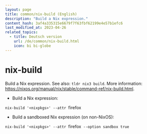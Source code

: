 ```yaml
---
layout: page
title: common/nix-build (English)
description: "Build a Nix expression."
content_hash: 3af4a335315e6679f7f63fbf62199e4e57b1efc6
last_modified_at: 2023-04-26
related_topics:
  - title: Deutsch version
    url: /de/common/nix-build.html
    icon: bi bi-globe
---
```

# nix-build

Build a Nix expression.
See also: `tldr nix3 build`.
More information: <https://nixos.org/manual/nix/stable/command-ref/nix-build.html>.

- Build a Nix expression:

`nix-build '<nixpkgs>' --attr `<span class="tldr-var badge badge-pill bg-dark-lm bg-white-dm text-white-lm text-dark-dm font-weight-bold">firefox</span>

- Build a sandboxed Nix expression (on non-NixOS):

`nix-build '<nixpkgs>' --attr `<span class="tldr-var badge badge-pill bg-dark-lm bg-white-dm text-white-lm text-dark-dm font-weight-bold">firefox</span>` --option sandbox true`

